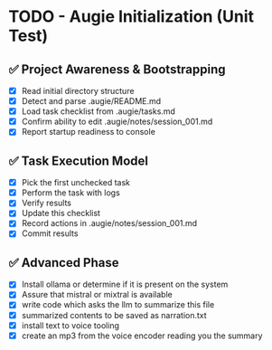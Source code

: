 # TODO - Augie Initialization (Unit Test)

## ✅ Project Awareness & Bootstrapping
- [x] Read initial directory structure
- [x] Detect and parse .augie/README.md
- [x] Load task checklist from .augie/tasks.md
- [x] Confirm ability to edit .augie/notes/session_001.md
- [x] Report startup readiness to console

## ✅ Task Execution Model
- [x] Pick the first unchecked task
- [x] Perform the task with logs
- [x] Verify results
- [x] Update this checklist
- [x] Record actions in .augie/notes/session_001.md
- [x] Commit results

## ✅ Advanced Phase
- [x] Install ollama or determine if it is present on the system
- [x] Assure that mistral or mixtral is available
- [x] write code which asks the llm to summarize this file
- [x] summarized contents to be saved as narration.txt
- [x] install text to voice tooling
- [x] create an mp3 from the voice encoder reading you the summary
